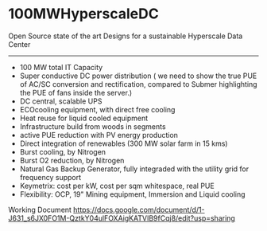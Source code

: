 # 100MWHyperscaleDC
Open Source state of the art Designs for a sustainable Hyperscale Data Center
***


- 100 MW total IT Capacity
- Super conductive DC power distribution ( we need to show the true PUE of AC/SC conversion and rectification, compared to Submer highlighting the PUE of fans inside the server.)
- DC central, scalable UPS
- ECOcooling equipment, with direct free cooling
- Heat reuse for liquid cooled equipment
- Infrastructure build from woods in segments
- active PUE reduction with PV energy production
- Direct integration of renewables (300 MW solar farm in 15 kms)
- Burst cooling, by Nitrogen
- Burst O2 reduction, by Nitrogen
- Natural Gas Backup Generator, fully integraded with the utility grid for frequency support
- Keymetrix: cost per kW, cost per sqm whitespace, real PUE
- Flexibility: OCP, 19" Mining equipment, Immersion and Liquid cooling


Working Document
https://docs.google.com/document/d/1-J631_s6JX0FO1M-QztkY04ulFOXAigKATVIB9fCqj8/edit?usp=sharing

